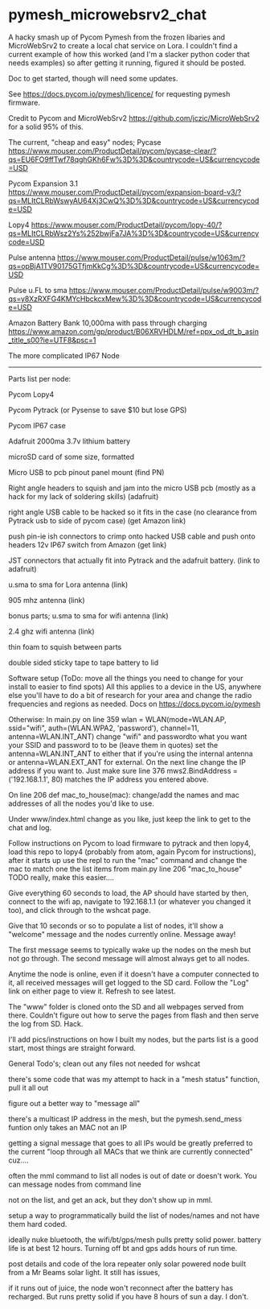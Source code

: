 # pymesh_microwebsrv2_chat

A hacky smash up of Pycom Pymesh from the frozen libaries and MicroWebSrv2 to create a local chat service on Lora.
I couldn't find a current example of how this worked (and I'm a slacker python coder that needs examples) so after getting it running,
figured it should be posted.

Doc to get started, though will need some updates.

See https://docs.pycom.io/pymesh/licence/ for requesting pymesh firmware.

Credit to Pycom and MicroWebSrv2 https://github.com/jczic/MicroWebSrv2 for a solid 95% of this.

The current, "cheap and easy" nodes;
Pycase https://www.mouser.com/ProductDetail/pycom/pycase-clear/?qs=EU6FO9ffTwf78qghGKh6Fw%3D%3D&countrycode=US&currencycode=USD

Pycom Expansion 3.1 https://www.mouser.com/ProductDetail/pycom/expansion-board-v3/?qs=MLItCLRbWswyAU64Xj3CwQ%3D%3D&countrycode=US&currencycode=USD

Lopy4 https://www.mouser.com/ProductDetail/pycom/lopy-40/?qs=MLItCLRbWsz2Ys%252bwjFa7JA%3D%3D&countrycode=US&currencycode=USD

Pulse antenna https://www.mouser.com/ProductDetail/pulse/w1063m/?qs=opBjA1TV90175GTfjmKkCg%3D%3D&countrycode=US&currencycode=USD

Pulse u.FL to sma https://www.mouser.com/ProductDetail/pulse/w9003m/?qs=y8XzRXFG4KMYcHbckcxMew%3D%3D&countrycode=US&currencycode=USD

Amazon Battery Bank 10,000ma with pass through charging
https://www.amazon.com/gp/product/B06XRVHDLM/ref=ppx_od_dt_b_asin_title_s00?ie=UTF8&psc=1

The more complicated IP67 Node
______________________________________________________
Parts list per node:

Pycom Lopy4

Pycom Pytrack (or Pysense to save $10 but lose GPS)

Pycom IP67 case

Adafruit 2000ma 3.7v lithium battery

microSD card of some size, formatted

Micro USB to pcb pinout panel mount (find PN)

Right angle headers to squish and jam into the micro USB pcb (mostly as a hack for my lack of soldering skills) (adafruit)

right angle USB cable to be hacked so it fits in the case (no clearance from Pytrack usb to side of pycom case) (get Amazon link)

push pin-ie ish connectors to crimp onto hacked USB cable and push onto headers
12v IP67 switch from Amazon (get link)

JST connectors that actually fit into Pytrack and the adafruit battery. (link to adafruit)

u.sma to sma for Lora antenna (link)

905 mhz antenna (link)


bonus parts;
u.sma to sma for wifi antenna (link)

2.4 ghz wifi antenna (link)

thin foam to squish between parts

double sided sticky tape to tape battery to lid


Software setup (ToDo: move all the things you need to change for your install to easier to find spots)
All this applies to a device in the US, anywhere else you'll have to do a bit of research for your area and change
the radio frequencies and regions as needed. Docs on https://docs.pycom.io/pymesh

Otherwise:
In main.py
on line 359
wlan = WLAN(mode=WLAN.AP, ssid="wifi", auth=(WLAN.WPA2, 'password'), channel=11, antenna=WLAN.INT_ANT)
change "wifi" and passwordto what you want your SSID and password to to be (leave them in quotes)
set the antenna=WLAN.INT_ANT to either that if you're using the internal antenna or antenna=WLAN.EXT_ANT for external.
On the next line change the IP address if you want to.
Just make sure line 376 mws2.BindAddress = ('192.168.1.1', 80) matches the IP address you entered above.

On line 206 def mac_to_house(mac): change/add the names and mac addresses of all the nodes you'd like to use.

Under www/index.html change as you like, just keep the link to get to the chat and log.

Follow instructions on Pycom to load firmware to pytrack and then lopy4, load this repo to lopy4 (probably from atom, again Pycom
for instructions), after it starts up use the repl to run the "mac" command and change the mac to match one the list items from main.py
line 206 "mac_to_house" TODO really, make this easier....

Give everything 60 seconds to load, the AP should have started by then, connect to the wifi ap, navigate to 192.168.1.1 (or whatever
you changed it too), and click through to the wshcat page.

Give that 10 seconds or so to populate a list of nodes, it'll show a
"welcome" message and the nodes currently online. Message away!

The first message seems to typically wake up the nodes on the mesh but not go through. The second message will almost always get to
all nodes.

Anytime the node is online, even if it doesn't have a computer connected to it, all received messages will get logged to the SD card.
Follow the "Log" link on either page to view it. Refresh to see latest.

The "www" folder is cloned onto the SD and all webpages served from there. Couldn't figure out how to serve the pages from flash and
then serve the log from SD. Hack.

I'll add pics/instructions on how I built my nodes, but the parts list is a good start, most things are straight forward.

General Todo's;
clean out any files not needed for wshcat

there's some code that was my attempt to hack in a "mesh status" function, pull it all out

figure out a better way to "message all"

  there's a multicast IP address in the mesh, but the pymesh.send_mess funtion only takes an MAC not an IP

  getting a signal message that goes to all IPs would be greatly preferred to the current "loop through all MACs that we think are currently connected" cuz....

often the mml command to list all nodes is out of date or doesn't work. You can message nodes from command line

not on the list, and get an ack, but they don't show up in mml.

setup a way to programmatically build the list of nodes/names and not have them hard coded.

ideally nuke bluetooth, the wifi/bt/gps/mesh pulls pretty solid power. battery life is at best 12 hours. Turning off bt and gps adds hours of run time.

post details and code of the lora repeater only solar powered node built from a Mr Beams solar light. It still has issues,

if it runs out of juice, the node won't reconnect after the battery has recharged. But runs pretty solid if you have 8 hours of
sun a day. I don't.
